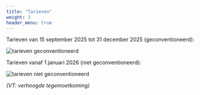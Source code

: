 ```yaml
---
title: "Tarieven"
weight: 3
header_menu: true
---
```


Tarieven van 15 september 2025 tot 31 december 2025 (geconventioneerd):

![tarieven geconventioneerd](/images/tarieven-geconventioneerd.png "Tarieven geconventioneerd")

Tarieven vanaf 1 januari 2026 (niet geconventioneerd):

![tarieven niet geconventioneerd](/images/tarieven-niet-geconventioneerd.png "Tarieven geconventioneerd")

*(VT: verhoogde tegemoetkoming)*